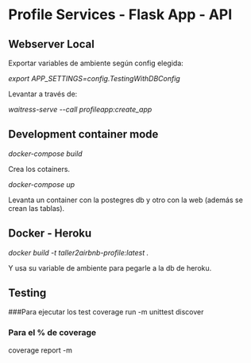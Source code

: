 # Profile Services - Flask App - API

## Webserver Local

Exportar variables de ambiente según config elegida:

*export APP_SETTINGS=config.TestingWithDBConfig*

Levantar a través de:

*waitress-serve --call profileapp:create_app*

## Development container mode

*docker-compose build*

Crea los cotainers.

*docker-compose up*

Levanta un container con la postegres db y otro con la web (además se crean las tablas). 

## Docker - Heroku

*docker build -t taller2airbnb-profile:latest .*

Y usa su variable de ambiente para pegarle a la db de heroku.

## Testing
###Para ejecutar los test
coverage run -m unittest discover
### Para el % de coverage
coverage report -m